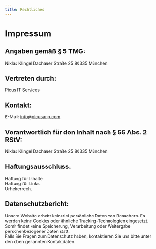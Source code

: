 ```yaml
---
title: Rechtliches
---
```


# Impressum

## Angaben gemäß § 5 TMG:
Niklas Klingel
Dachauer Straße 25 
80335 München 

## Vertreten durch:
Picus IT Services  
 
## Kontakt:
E-Mail: info@picusapp.com

## Verantwortlich für den Inhalt nach § 55 Abs. 2 RStV:
Niklas Klingel
Dachauer Straße 25 
80335 München

## Haftungsausschluss:
Haftung für Inhalte  
Haftung für Links  
Urheberrecht  

## Datenschutzbericht:
Unsere Website erhebt keinerlei persönliche Daten von Besuchern. Es werden keine Cookies oder ähnliche Tracking-Technologien eingesetzt. Somit findet keine Speicherung, Verarbeitung oder Weitergabe personenbezogener Daten statt.  
Falls Sie Fragen zum Datenschutz haben, kontaktieren Sie uns bitte unter den oben genannten Kontaktdaten.